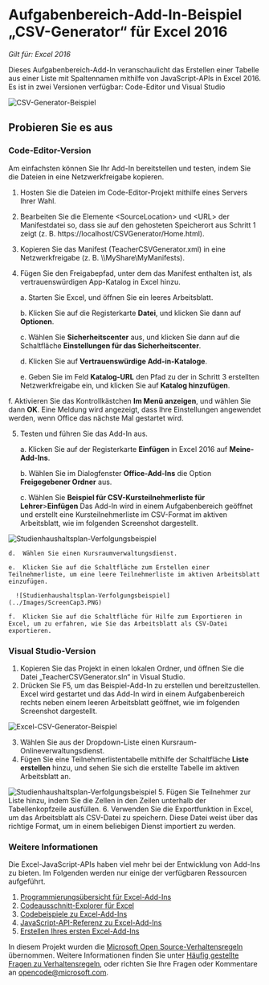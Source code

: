 ﻿# <a name="csv-generator-task-pane-add-in-sample-for-excel-2016"></a>Aufgabenbereich-Add-In-Beispiel „CSV-Generator“ für Excel 2016

_Gilt für: Excel 2016_

Dieses Aufgabenbereich-Add-In veranschaulicht das Erstellen einer Tabelle aus einer Liste mit Spaltennamen mithilfe von JavaScript-APIs in Excel 2016. Es ist in zwei Versionen verfügbar: Code-Editor und Visual Studio

![CSV-Generator-Beispiel](../Images/ScreenCap1.PNG)

## <a name="try-it-out"></a>Probieren Sie es aus
### <a name="code-editor-version"></a>Code-Editor-Version

Am einfachsten können Sie Ihr Add-In bereitstellen und testen, indem Sie die Dateien in eine Netzwerkfreigabe kopieren.

1.  Hosten Sie die Dateien im Code-Editor-Projekt mithilfe eines Servers Ihrer Wahl.
2.  Bearbeiten Sie die Elemente \<SourceLocation\> und \<URL\> der Manifestdatei so, dass sie auf den gehosteten Speicherort aus Schritt 1 zeigt (z. B. https://localhost/CSVGenerator/Home.html).
3.  Kopieren Sie das Manifest (TeacherCSVGenerator.xml) in eine Netzwerkfreigabe (z. B. \\\MyShare\MyManifests).
4.  Fügen Sie den Freigabepfad, unter dem das Manifest enthalten ist, als vertrauenswürdigen App-Katalog in Excel hinzu.

    a.  Starten Sie Excel, und öffnen Sie ein leeres Arbeitsblatt.

    b.  Klicken Sie auf die Registerkarte **Datei**, und klicken Sie dann auf **Optionen**.

    c.  Wählen Sie **Sicherheitscenter** aus, und klicken Sie dann auf die Schaltfläche **Einstellungen für das Sicherheitscenter**.

    d.  Klicken Sie auf **Vertrauenswürdige Add-in-Kataloge**.

    e.  Geben Sie im Feld  **Katalog-URL** den Pfad zu der in Schritt 3 erstellten Netzwerkfreigabe ein, und klicken Sie auf **Katalog hinzufügen**.

   f. Aktivieren Sie das Kontrollkästchen **Im Menü anzeigen**, und wählen Sie dann **OK**. Eine Meldung wird angezeigt, dass Ihre Einstellungen angewendet werden, wenn Office das nächste Mal gestartet wird.

5.  Testen und führen Sie das Add-In aus.

    a.  Klicken Sie auf der Registerkarte **Einfügen** in Excel 2016 auf **Meine-Add-Ins**.

    b.  Wählen Sie im Dialogfenster **Office-Add-Ins** die Option **Freigegebener Ordner** aus.

    c.  Wählen Sie **Beispiel für CSV-Kursteilnehmerliste für Lehrer**>**Einfügen** Das Add-In wird in einem Aufgabenbereich geöffnet und erstellt eine Kursteilnehmerliste im CSV-Format im aktiven Arbeitsblatt, wie im folgenden Screenshot dargestellt.

   ![Studienhaushaltsplan-Verfolgungsbeispiel](../Images/ScreenCap2.PNG)

    d.  Wählen Sie einen Kursraumverwaltungsdienst.

    e.  Klicken Sie auf die Schaltfläche zum Erstellen einer Teilnehmerliste, um eine leere Teilnehmerliste im aktiven Arbeitsblatt einzufügen.

      ![Studienhaushaltsplan-Verfolgungsbeispiel](../Images/ScreenCap3.PNG)

    f.  Klicken Sie auf die Schaltfläche für Hilfe zum Exportieren in Excel, um zu erfahren, wie Sie das Arbeitsblatt als CSV-Datei exportieren.


### <a name="visual-studio-version"></a>Visual Studio-Version
1.  Kopieren Sie das Projekt in einen lokalen Ordner, und öffnen Sie die Datei „TeacherCSVGenerator.sln“ in Visual Studio.
2.  Drücken Sie F5, um das Beispiel-Add-In zu erstellen und bereitzustellen. Excel wird gestartet und das Add-In wird in einem Aufgabenbereich rechts neben einem leeren Arbeitsblatt geöffnet, wie im folgenden Screenshot dargestellt.

  ![Excel-CSV-Generator-Beispiel](../Images/ScreenCap1.PNG)

3.  Wählen Sie aus der Dropdown-Liste einen Kursraum-Onlineverwaltungsdienst.
4.  Fügen Sie eine Teilnehmerlistentabelle mithilfe der Schaltfläche **Liste erstellen** hinzu, und sehen Sie sich die erstellte Tabelle im aktiven Arbeitsblatt an.

  ![Studienhaushaltsplan-Verfolgungsbeispiel](../Images/ScreenCap3.PNG)
5.  Fügen Sie Teilnehmer zur Liste hinzu, indem Sie die Zellen in den Zeilen unterhalb der Tabellenkopfzeile ausfüllen.
6.  Verwenden Sie die Exportfunktion in Excel, um das Arbeitsblatt als CSV-Datei zu speichern. Diese Datei weist über das richtige Format, um in einem beliebigen Dienst importiert zu werden.


### <a name="learn-more"></a>Weitere Informationen

Die Excel-JavaScript-APIs haben viel mehr bei der Entwicklung von Add-Ins zu bieten. Im Folgenden werden nur einige der verfügbaren Ressourcen aufgeführt.

1.  [Programmierungsübersicht für Excel-Add-Ins](https://github.com/OfficeDev/office-js-docs/blob/master/excel/excel-add-ins-programming-overview.md)
2.  [Codeausschnitt-Explorer für Excel](http://officesnippetexplorer.azurewebsites.net/#/snippets/excel)
3.  [Codebeispiele zu Excel-Add-Ins](https://github.com/OfficeDev/office-js-docs/blob/master/excel/excel-add-ins-code-samples.md)
4.  [JavaScript-API-Referenz zu Excel-Add-Ins](https://github.com/OfficeDev/office-js-docs/blob/master/excel/excel-add-ins-javascript-reference.md)
5.  [Erstellen Ihres ersten Excel-Add-Ins](https://github.com/OfficeDev/office-js-docs/blob/master/excel/build-your-first-excel-add-in.md)


In diesem Projekt wurden die [Microsoft Open Source-Verhaltensregeln](https://opensource.microsoft.com/codeofconduct/) übernommen. Weitere Informationen finden Sie unter [Häufig gestellte Fragen zu Verhaltensregeln](https://opensource.microsoft.com/codeofconduct/faq/), oder richten Sie Ihre Fragen oder Kommentare an [opencode@microsoft.com](mailto:opencode@microsoft.com).
